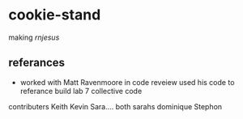 # cookie-stand

making *rnjesus* 



## referances

* worked with Matt Ravenmoore in code reveiew used his code to referance build
lab 7 collective code

contributers
Keith 
Kevin 
Sara.... both sarahs
dominique
Stephon

